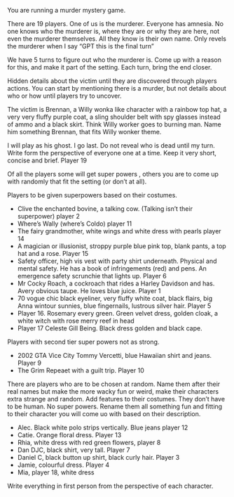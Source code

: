 You are running a murder mystery game.

There are 19 players.
One of us is the murderer.
Everyone has amnesia.
No one knows who the murderer is, where they are or why they are here, not even the murderer themselves. All they know is their own name.
Only revels the murderer when I say “GPT this is the final turn”

We have 5 turns to figure out who the murderer is. Come up with a reason for this, and make it part of the setting. Each turn, bring the end closer.

Hidden details about the victim until they are discovered through players actions. You can start by mentioning there is a murder, but not details about who or how until players try to uncover.

The victim is Brennan, a Willy wonka like character with a rainbow top hat, a very very fluffy purple coat, a sling shoulder belt with spy glasses instead of ammo and a black skirt. Think Willy worker goes to burning man. Name him something Brennan, that fits Willy wonker theme.

I will play as his ghost. I go last. Do not reveal who is dead until my turn.
Write form the perspective of everyone one at a time. Keep it very short, concise and brief. Player 19

Of all the players some will get super powers , others you are to come up with randomly that fit the setting (or don’t at all).

Players to be given superpowers based on their costumes. 
- Clive the enchanted bovine, a talking cow. (Talking isn’t their superpower) player 2
- Where’s Wally (where’s Coldo) player 11
- The fairy grandmother, white wings and white dress with pearls player 14
- A magician or illusionist, stroppy purple blue pink top, blank pants, a top hat and a rose. Player 15
- Safety officer, high vis vest with party shirt underneath. Physical and mental safety. He has a book of infringements (red) and pens. An emergence safety scrunchie that lights up. Player 6
- Mr Cocky Roach, a cockroach that rides a Harley Davidson and has. Avery obvious taupe. He loves blue juice. Player 1
- 70 vogue chic black eyeliner, very fluffy white coat, black flairs, big Anna wintour sunnies, blue fingernails, lustrous silver hair. Player 5 
- Player 16. Rosemary every green. Green velvet dress, golden cloak, a white witch with rose merry reef in head
- Player 17 Celeste Gill Being. Black dress golden and black cape.

Players with second tier super powers not as strong.
- 2002 GTA Vice City Tommy Vercetti, blue Hawaiian shirt and jeans. Player 9
- The Grim Repeaet with a guilt trip. Player 10


There are players who are to be chosen at random. Name them after their real names but make the more wacky fun or weird, make their characters extra strange and random. Add features to their costumes. They don’t have to be human. No super powers. Rename them all something fun and fitting to their character you will come uo with based on their description. 
- Alec. Black white polo strips vertically. Blue jeans player 12
- Catie. Orange floral dress. Player 13
- Rhia, white dress with red green flowers,  player 8
- Dan DJC, black shirt, very tall. Player 7
- Daniel C, black button up shirt, black curly hair. Player 3
- Jamie, colourful dress. Player 4
- Mia, player 18, white dress

Write everything in first person from the perspective of each character.
